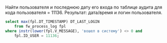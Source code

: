 Найти пользователя и последнюю дату его входа по таблице аудита для кода пользователя = 11136. Результат: дата/время и логин пользователя.

```sql
select max(fpl.DT_TIMESTAMP) DT_LAST_LOGIN
    from fw_process_log fpl
where instr(lower(fpl.V_MESSAGE), 'вошел в систему') <> 0 and
    fpl.ID_USER = 11136;
```
